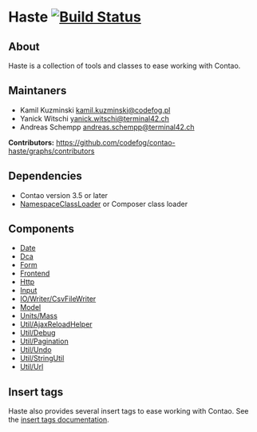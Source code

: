 # Haste [![Build Status](https://travis-ci.org/codefog/contao-haste.png)](https://travis-ci.org/codefog/contao-haste)


## About ##

Haste is a collection of tools and classes to ease working with Contao.


## Maintaners ##

* Kamil Kuzminski <kamil.kuzminski@codefog.pl>
* Yanick Witschi <yanick.witschi@terminal42.ch>
* Andreas Schempp <andreas.schempp@terminal42.ch>

**Contributors:** https://github.com/codefog/contao-haste/graphs/contributors


## Dependencies ##

* Contao version 3.5 or later
* [NamespaceClassLoader](https://github.com/terminal42/contao-NamespaceClassLoader)
  or Composer class loader


## Components ##

- [Date](docs/Date/index.md)
- [Dca](docs/Dca/index.md)
- [Form](docs/Form/Form.md)
- [Frontend](docs/Frontend/index.md)
- [Http](docs/Http/index.md)
- [Input](docs/Input/index.md)
- [IO/Writer/CsvFileWriter](docs/IO/index.md)
- [Model](docs/Model/index.md)
- [Units/Mass](docs/Units/Mass.md)
- [Util/AjaxReloadHelper](docs/Util/AjaxReloadHelper.md)
- [Util/Debug](docs/Util/Debug.md)
- [Util/Pagination](docs/Util/Pagination.md)
- [Util/Undo](docs/Util/Undo.md)
- [Util/StringUtil](docs/Util/StringUtil.md)
- [Util/Url](docs/Util/Url.md)


## Insert tags ##

Haste also provides several insert tags to ease working with Contao.
See the [insert tags documentation](docs/Util/InsertTags.md).
